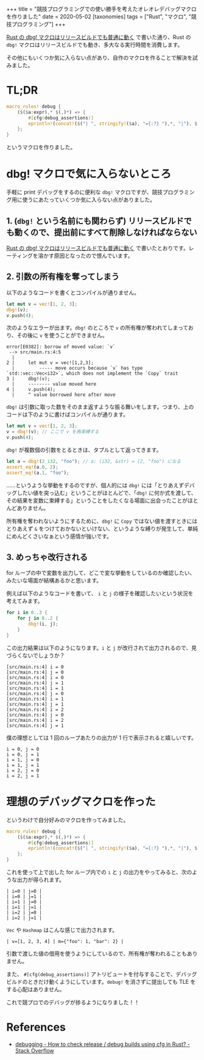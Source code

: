 +++
title = "競技プログラミングでの使い勝手を考えたオレオレデバッグマクロを作りました"
date = 2020-05-02
[taxonomies]
tags = ["Rust", "マクロ", "競技プログラミング"]
+++

[Rust の dbg! マクロはリリースビルドでも普通に動く](@/rust-dbg-in-release.md) で書いた通り、Rust の `dbg!` マクロはリリースビルドでも動き、多大なる実行時間を消費します。

その他にもいくつか気に入らない点があり、自作のマクロを作ることで解決を試みました。

<!-- more -->

# TL;DR

```rust
macro_rules! debug {
    ($($a:expr),* $(,)*) => {
        #[cfg(debug_assertions)]
        eprintln!(concat!($("| ", stringify!($a), "={:?} "),*, "|"), $(&$a),*);
    };
}
```

というマクロを作りました。

# dbg! マクロで気に入らないところ

手軽に print デバッグをするのに便利な `dbg!` マクロですが、競技プログラミング用に使うにあたっていくつか気に入らない点がありました。

## 1. (`dbg!` という名前にも関わらず) リリースビルドでも動くので、提出前にすべて削除しなければならない

[Rust の dbg! マクロはリリースビルドでも普通に動く](@/rust-dbg-in-release.md) で書いたとおりです。レーティングを溶かす原因となったので恨んでいます。

## 2. 引数の所有権を奪ってしまう

以下のようなコードを書くとコンパイルが通りません。

```rust
let mut v = vec![1, 2, 3];
dbg!(v);
v.push(4);
```

次のようなエラーが出ます。`dbg!` のところで `v` の所有権が奪われてしまっており、その後に `v` を使うことができません。

```
error[E0382]: borrow of moved value: `v`
 --> src/main.rs:4:5
  |
2 |     let mut v = vec![1,2,3];
  |         ----- move occurs because `v` has type `std::vec::Vec<i32>`, which does not implement the `Copy` trait
3 |     dbg!(v);
  |     -------- value moved here
4 |     v.push(4);
  |     ^ value borrowed here after move
```

`dbg!` は引数に取った数をそのまま返すような振る舞いをします。つまり、上のコードは下のように書けばコンパイルが通ります。

```rust
let mut v = vec![1, 2, 3];
v = dbg!(v); // ここで v を再束縛する
v.push(4);
```

`dbg!` が複数個の引数をとるときは、タプルとして返ってきます。

```rust
let a = dbg!(2_i32, "foo"); // a: (i32, &str) = (2, "foo") になる
assert_eq!(a.0, 2);
assert_eq!(a.1, "foo");
```

……というような挙動をするのですが、個人的には `dbg!` には「とりあえずデバッグしたい値を突っ込む」ということがほとんどで、「`dbg!` に何か式を渡して、その結果を変数に束縛する」ということをしたくなる場面に出会ったことがほとんどありません。

所有権を奪われないようにするために、`dbg!` に `Copy` ではない値を渡すときにはとりあえず `&` をつけておかないといけない、というような縛りが発生して、単純にめんどくさいなぁという感情が強いです。

## 3. めっちゃ改行される

for ループの中で変数を出力して、どこで変な挙動をしているのか確認したい、みたいな場面が結構あるかと思います。

例えば以下のようなコードを書いて、 `i` と `j` の様子を確認したいという状況を考えてみます。

```rust
for i in 0..3 {
    for j in 0..2 {
        dbg!(i, j);
    }
}
```

この出力結果は以下のようになります。`i` と `j` が改行されて出力されるので、見づらくないでしょうか？

```
[src/main.rs:4] i = 0
[src/main.rs:4] j = 0
[src/main.rs:4] i = 0
[src/main.rs:4] j = 1
[src/main.rs:4] i = 1
[src/main.rs:4] j = 0
[src/main.rs:4] i = 1
[src/main.rs:4] j = 1
[src/main.rs:4] i = 2
[src/main.rs:4] j = 0
[src/main.rs:4] i = 2
[src/main.rs:4] j = 1
```

僕の理想としては 1 回のループあたりの出力が 1 行で表示されると嬉しいです。

```
i = 0, j = 0
i = 0, j = 1
i = 1, j = 0
i = 1, j = 1
i = 2, j = 0
i = 2, j = 1
```

# 理想のデバッグマクロを作った

というわけで自分好みのマクロを作ってみました。

```rust
macro_rules! debug {
    ($($a:expr),* $(,)*) => {
        #[cfg(debug_assertions)]
        eprintln!(concat!($("| ", stringify!($a), "={:?} "),*, "|"), $(&$a),*);
    };
}
```

これを使って上で出した for ループ内での `i` と `j` の出力をやってみると、次のような出力が得られます。

```
| i=0 | j=0 |
| i=0 | j=1 |
| i=1 | j=0 |
| i=1 | j=1 |
| i=2 | j=0 |
| i=2 | j=1 |
```

`Vec` や `Hashmap` はこんな感じで出力されます。

```
| v=[1, 2, 3, 4] | m={"foo": 1, "bar": 2} |
```

引数で渡した値の借用を使うようにしているので、所有権が奪われることもありません。

また、 `#[cfg(debug_assertions)]` アトリビュートを付与することで、デバッグビルドのときだけ動くようにしています。`debug!` を消さずに提出しても TLE をする心配はありません。

これで競プロでのデバッグが捗るようになりました！！

# References

- [debugging - How to check release / debug builds using cfg in Rust? - Stack Overflow](https://stackoverflow.com/questions/39204908/how-to-check-release-debug-builds-using-cfg-in-rust)
